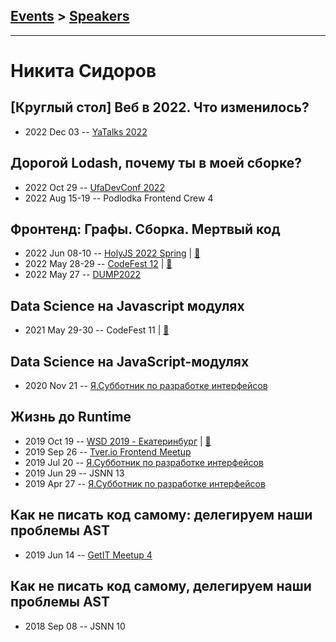## [Events](../README.md) > [Speakers](../speakers.md)
---

# Никита Сидоров

## [Круглый стол] Веб в 2022. Что изменилось?
- 2022 Dec 03 -- [YaTalks 2022](https://youtu.be/j2Uq-CxEfWI)    
## Дорогой Lodash, почему ты в моей сборке?
- 2022 Oct 29 -- [UfaDevConf 2022](https://youtu.be/IgOxsnSmBl4)    
- 2022 Aug 15-19 -- Podlodka Frontend Crew 4    
## Фронтенд: Графы. Сборка. Мертвый код
- 2022 Jun 08-10 -- [HolyJS 2022 Spring](https://youtu.be/7_hXJ-0rpng)  | [:notebook:](https://squidex.jugru.team/api/assets/srm/2713296a-c538-48c2-9b4c-364461644c34/holyjs2022-final.pdf)  
- 2022 May 28-29 -- [CodeFest 12](https://youtu.be/YxTo8-kiX8c)  | [:notebook:](https://disk.yandex.ru/d/G92WiQs51_a6JQ)  
- 2022 May 27 -- [DUMP2022](https://youtu.be/_uHLLPrmQwU)    
## Data Science на Javascript модулях
- 2021 May 29-30 -- CodeFest 11  | [:notebook:](https://disk.yandex.ru/d/2RDQXw6a6yWQhg)  
## Data Science на JavaScript-модулях
- 2020 Nov 21 -- [Я.Субботник по разработке интерфейсов](https://www.youtube.com/watch?v=wTkeS-X_OIU&t=10721)    
## Жизнь до Runtime
- 2019 Oct 19 -- [WSD 2019 - Екатеринбург](https://www.youtube.com/watch?v=DsfnFrwKksA&t=20748s)  | [:notebook:](https://wsd.events/2019/10/19/pres/before-runtime.pdf)  
- 2019 Sep 26 -- [Tver.io Frontend Meetup](https://www.youtube.com/watch?v=_4weYbMzr-0)    
- 2019 Jul 20 -- [Я.Субботник по разработке интерфейсов](https://events.yandex.ru/lib/talks/7522/)    
- 2019 Jun 29 -- JSNN 13    
- 2019 Apr 27 -- [Я.Субботник по разработке интерфейсов](https://events.yandex.ru/lib/talks/7255/)    
## Как не писать код самому: делегируем наши проблемы AST
- 2019 Jun 14 -- [GetIT Meetup 4](https://www.youtube.com/watch?v=W_e6kiI05ds)    
## Как не писать код самому, делегируем наши проблемы AST
- 2018 Sep 08 -- JSNN 10    
